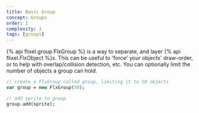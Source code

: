 ```yaml
---
title: Basic Group
concept: Groups
order: 1
complexity: 1
tags: [groups]
---
```

{% api flixel.group.FlxGroup %} is a way to separate, and layer {% api flixel.FlxObject %}s. This can be useful to 'force' your objects' draw-order, or to help with overlap/collision detection, etc. You can optionally limit the number of objects a group can hold.

```haxe
// create a FlxGroup called group, limiting it to 50 objects
var group = new FlxGroup(50);

// add sprite to group
group.add(sprite);
```
